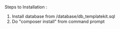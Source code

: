 Steps to Installation :

1. Install database from /database/db_templatekit.sql
2. Do "composer install" from command prompt